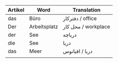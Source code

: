 
| Artikel | Word         | Translation         |
| ------- | ------------ | ------------------- |
| das     | Büro         | دفترکار / office    |
| Der     | Arbeitsplatz | محل کار / workplace |
| der     | See          | دریاچه              |
| die     | See          | دریا                |
| das     | Meer         | دریا / اقیانوس      |
|         |              |                     |
